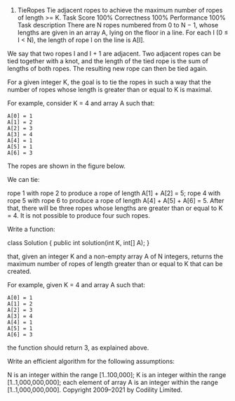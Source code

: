 1. TieRopes
Tie adjacent ropes to achieve the maximum number of ropes of length >= K.
Task Score
100%
Correctness
100%
Performance
100%
Task description
There are N ropes numbered from 0 to N − 1, whose lengths are given in an array A, lying on the floor in a line. For each I (0 ≤ I < N), the length of rope I on the line is A[I].

We say that two ropes I and I + 1 are adjacent. Two adjacent ropes can be tied together with a knot, and the length of the tied rope is the sum of lengths of both ropes. The resulting new rope can then be tied again.

For a given integer K, the goal is to tie the ropes in such a way that the number of ropes whose length is greater than or equal to K is maximal.

For example, consider K = 4 and array A such that:

    A[0] = 1
    A[1] = 2
    A[2] = 3
    A[3] = 4
    A[4] = 1
    A[5] = 1
    A[6] = 3
The ropes are shown in the figure below.



We can tie:

rope 1 with rope 2 to produce a rope of length A[1] + A[2] = 5;
rope 4 with rope 5 with rope 6 to produce a rope of length A[4] + A[5] + A[6] = 5.
After that, there will be three ropes whose lengths are greater than or equal to K = 4. It is not possible to produce four such ropes.

Write a function:

class Solution { public int solution(int K, int[] A); }

that, given an integer K and a non-empty array A of N integers, returns the maximum number of ropes of length greater than or equal to K that can be created.

For example, given K = 4 and array A such that:

    A[0] = 1
    A[1] = 2
    A[2] = 3
    A[3] = 4
    A[4] = 1
    A[5] = 1
    A[6] = 3
the function should return 3, as explained above.

Write an efficient algorithm for the following assumptions:

N is an integer within the range [1..100,000];
K is an integer within the range [1..1,000,000,000];
each element of array A is an integer within the range [1..1,000,000,000].
Copyright 2009–2021 by Codility Limited.